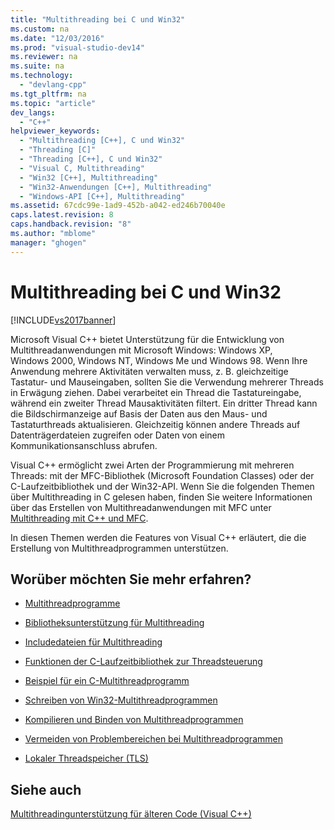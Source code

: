 ```yaml
---
title: "Multithreading bei C und Win32"
ms.custom: na
ms.date: "12/03/2016"
ms.prod: "visual-studio-dev14"
ms.reviewer: na
ms.suite: na
ms.technology: 
  - "devlang-cpp"
ms.tgt_pltfrm: na
ms.topic: "article"
dev_langs: 
  - "C++"
helpviewer_keywords: 
  - "Multithreading [C++], C und Win32"
  - "Threading [C]"
  - "Threading [C++], C und Win32"
  - "Visual C, Multithreading"
  - "Win32 [C++], Multithreading"
  - "Win32-Anwendungen [C++], Multithreading"
  - "Windows-API [C++], Multithreading"
ms.assetid: 67cdc99e-1ad9-452b-a042-ed246b70040e
caps.latest.revision: 8
caps.handback.revision: "8"
ms.author: "mblome"
manager: "ghogen"
---
```

# Multithreading bei C und Win32
[!INCLUDE[vs2017banner](../assembler/inline/includes/vs2017banner.md)]

Microsoft Visual C\+\+ bietet Unterstützung für die Entwicklung von Multithreadanwendungen mit Microsoft Windows: Windows XP, Windows 2000, Windows NT, Windows Me und Windows 98.  Wenn Ihre Anwendung mehrere Aktivitäten verwalten muss, z. B. gleichzeitige Tastatur\- und Mauseingaben, sollten Sie die Verwendung mehrerer Threads in Erwägung ziehen.  Dabei verarbeitet ein Thread die Tastatureingabe, während ein zweiter Thread Mausaktivitäten filtert.  Ein dritter Thread kann die Bildschirmanzeige auf Basis der Daten aus den Maus\- und Tastaturthreads aktualisieren.  Gleichzeitig können andere Threads auf Datenträgerdateien zugreifen oder Daten von einem Kommunikationsanschluss abrufen.  
  
 Visual C\+\+ ermöglicht zwei Arten der Programmierung mit mehreren Threads: mit der MFC\-Bibliothek \(Microsoft Foundation Classes\) oder der C\-Laufzeitbibliothek und der Win32\-API.  Wenn Sie die folgenden Themen über Multithreading in C gelesen haben, finden Sie weitere Informationen über das Erstellen von Multithreadanwendungen mit MFC unter [Multithreading mit C\+\+ und MFC](../parallel/multithreading-with-cpp-and-mfc.md).  
  
 In diesen Themen werden die Features von Visual C\+\+ erläutert, die die Erstellung von Multithreadprogrammen unterstützen.  
  
## Worüber möchten Sie mehr erfahren?  
  
-   [Multithreadprogramme](../parallel/multithread-programs.md)  
  
-   [Bibliotheksunterstützung für Multithreading](../parallel/library-support-for-multithreading.md)  
  
-   [Includedateien für Multithreading](../parallel/include-files-for-multithreading.md)  
  
-   [Funktionen der C\-Laufzeitbibliothek zur Threadsteuerung](../parallel/c-run-time-library-functions-for-thread-control.md)  
  
-   [Beispiel für ein C\-Multithreadprogramm](../parallel/sample-multithread-c-program.md)  
  
-   [Schreiben von Win32\-Multithreadprogrammen](../parallel/writing-a-multithreaded-win32-program.md)  
  
-   [Kompilieren und Binden von Multithreadprogrammen](../parallel/compiling-and-linking-multithread-programs.md)  
  
-   [Vermeiden von Problembereichen bei Multithreadprogrammen](../parallel/avoiding-problem-areas-with-multithread-programs.md)  
  
-   [Lokaler Threadspeicher \(TLS\)](../parallel/thread-local-storage-tls.md)  
  
## Siehe auch  
 [Multithreadingunterstützung für älteren Code \(Visual C\+\+\)](../parallel/multithreading-support-for-older-code-visual-cpp.md)